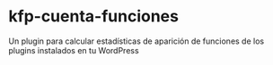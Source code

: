 # kfp-cuenta-funciones
Un plugin para calcular estadísticas de aparición de funciones de los plugins instalados en tu WordPress
